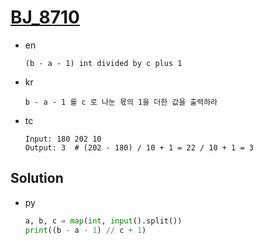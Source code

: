 # [BJ_8710](https://acmicpc.net/problem/8710)

* en

  ```en
  (b - a - 1) int divided by c plus 1
  ```

* kr

  ```kr
  b - a - 1 를 c 로 나눈 몫의 1을 더한 값을 출력하라
  ```

* tc

  ```tc
  Input: 180 202 10
  Output: 3  # (202 - 180) / 10 + 1 = 22 / 10 + 1 = 3
  ```

## Solution

* py

  ```py
  a, b, c = map(int, input().split())
  print((b - a - 1) // c + 1)
  ```
